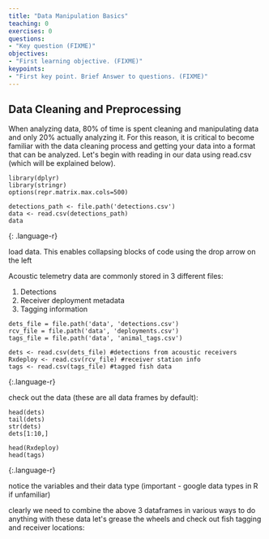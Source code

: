 ```yaml
---
title: "Data Manipulation Basics"
teaching: 0
exercises: 0
questions:
- "Key question (FIXME)"
objectives:
- "First learning objective. (FIXME)"
keypoints:
- "First key point. Brief Answer to questions. (FIXME)"
---
```


## Data Cleaning and Preprocessing

When analyzing data, 80% of time is spent cleaning and manipulating data and only 20% actually analyzing it. For this reason, it is critical to become familiar with the data cleaning process and getting your data into a format that can be analyzed. Let's begin with reading in our data using read.csv (which will be explained below).


~~~
library(dplyr)
library(stringr)
options(repr.matrix.max.cols=500)

detections_path <- file.path('detections.csv')
data <- read.csv(detections_path)
data
~~~
{: .language-r}

load data.
This enables collapsing blocks of code using the drop arrow on the left

Acoustic telemetry data are commonly stored in 3 different files:
1. Detections
2. Receiver deployment metadata
4. Tagging information

~~~
dets_file = file.path('data', 'detections.csv')
rcv_file = file.path('data', 'deployments.csv')
tags_file = file.path('data', 'animal_tags.csv')

dets <- read.csv(dets_file) #detections from acoustic receivers
Rxdeploy <- read.csv(rcv_file) #receiver station info
tags <- read.csv(tags_file) #tagged fish data
~~~
{:.language-r}

check out the data (these are all data frames by default):

~~~
head(dets)
tail(dets)
str(dets)
dets[1:10,]

head(Rxdeploy)
head(tags)
~~~
{:.language-r}


notice the variables and their data type (important - google data types in R if unfamiliar)

clearly we need to combine the above 3 dataframes in various ways to do anything with these data
let's grease the wheels and check out fish tagging and receiver locations:
